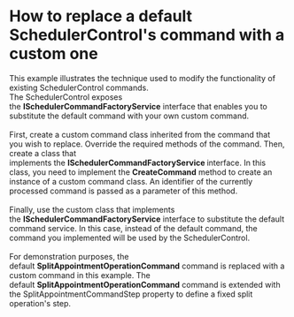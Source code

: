 # How to replace a default SchedulerControl's command with a custom one


<p>This example illustrates the technique used to modify the functionality of existing SchedulerControl commands.<br>The SchedulerControl exposes the <strong>ISchedulerCommandFactoryService</strong> interface that enables you to substitute the default command with your own custom command. <br><br>First, create a custom command class inherited from the command that you wish to replace. Override the required methods of the command. Then, create a class that implements the <strong>ISchedulerCommandFactoryService </strong>interface. In this class, you need to implement the <strong>CreateCommand</strong> method to create an instance of a custom command class. An identifier of the currently processed command is passed as a parameter of this method.<br><br>Finally, use the custom class that implements the <strong>ISchedulerCommandFactoryService</strong> interface to substitute the default command service. In this case, instead of the default command, the command you implemented will be used by the SchedulerControl.<br><br>For demonstration purposes, the default <strong>SplitAppointmentOperationCommand</strong> command is replaced with a custom command in this example. The default <strong>SplitAppointmentOperationCommand</strong> command is extended with the SplitAppointmentCommandStep property to define a fixed split operation's step.</p>

<br/>


